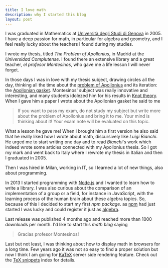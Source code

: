 ```yaml
---
title: I love math
description: why I started this blog
layout: post
---
```


I was graduated in Mathematics at [Università degli Studi di Genova][1] in 2005. I have a deep passion for math, in particular for algebra and geometry, and I feel really lucky about the teachers I found during my studies.

I wrote my thesis, titled *The Problem of Apollonius*, in Madrid at the *Universidad Complutense*. I found there an extensive library and a great teacher, *el profesor Montesinos*, who gave me a life lesson I will never forget.

In those days I was in love with my thesis subject, drawing circles all the day, thinking all the time about the [problem of Apollonius](https://en.wikipedia.org/wiki/Problem_of_Apollonius) and its iteration: the [Apollonian gasket](https://en.wikipedia.org/wiki/Apollonian_gasket).
Montesinos' subject was really innovative and interesting, and many students idolezed him for his results in [Knot theory][2].
When I gave him a paper I wrote about the Apollonian gasket he said to me

> If you want to pass my exam, do not study my subject but write more about the problem of Apollonius and bring it to me. Your mind is thinking about it! Your exam note will be evaluated on this topic.

What a lesson he gave me! When I brought him a first version he also said that he really liked how I wrote about math, discursively like *Luigi Bianchi*. He urged me to start writing one day and to read *Bianchi*'s work which indeed wrote some articles connected with my Apollonius thesis.
So I got my mark and went back to Italy where I rewrote my thesis in Italian and then I graduated in 2005.

Then I was hired in Milan, working in IT, so I learned a lot of new things, also about programming.

In 2013 I started programming with [Node.js][3] and I wanted to learn how to write a library. I was also curious about the comparison of an implementation of a group or a field, for instance in JavaScript, with the learning process of the human brain about these algebra topics.
So, because of this I decided to start my first *npm package*. as [npm](https://www.npmjs.com/) had just started I was lucky and could register it just as [algebra][4].

Last release was published 4 months ago and reached more than 1000 downloads per month. I'd like to start this *math blog* saying

> Gracias profesor Montesinos!

Last but not least, I was thinking about how to display math in browsers for a long time. Few years ago it was not so easy to find a proper solution but now I think I am going for [KaTeX][5] server side rendering feature.
Check out the [TeX snippets](/algebra/tex-snippets) index for details.

  [1]: http://www.dima.unige.it/ "Università degli Studi di Genova"
  [2]: https://en.wikipedia.org/wiki/Knot_theory "Knot theory"
  [3]: http://nodejs.org/ "Node.js"
  [4]: https://www.npmjs.com/package/algebra "algebra on npm"
  [5]: http://khan.github.io/KaTeX/ "KaTeX"

